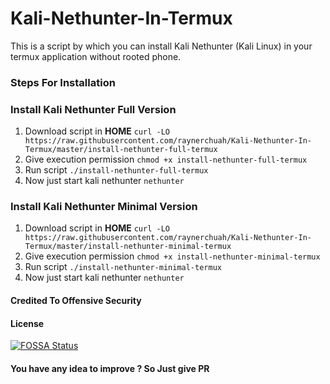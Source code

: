 # Kali-Nethunter-In-Termux
This is a script by which you can install Kali Nethunter (Kali Linux) in your termux application without rooted phone.
### Steps For Installation
### Install Kali Nethunter Full Version
1. Download script in **HOME** `curl -LO https://raw.githubusercontent.com/raynerchuah/Kali-Nethunter-In-Termux/master/install-nethunter-full-termux`
2. Give execution permission `chmod +x install-nethunter-full-termux`
3. Run script `./install-nethunter-full-termux`
4. Now just start kali nethunter `nethunter`
### Install Kali Nethunter Minimal Version
1. Download script in **HOME** `curl -LO https://raw.githubusercontent.com/raynerchuah/Kali-Nethunter-In-Termux/master/install-nethunter-minimal-termux`
2. Give execution permission `chmod +x install-nethunter-minimal-termux`
3. Run script `./install-nethunter-minimal-termux`
4. Now just start kali nethunter `nethunter`

#### Credited To Offensive Security

#### License

[![FOSSA Status](https://app.fossa.com/api/projects/git%2Bgithub.com%2Fraynerchuah%2FKali-Nethunter-In-Termux.svg?type=large)](https://app.fossa.com/projects/git%2Bgithub.com%2Fraynerchuah%2FKali-Nethunter-In-Termux?ref=badge_large)

#### You have any idea to improve ? So Just give PR

